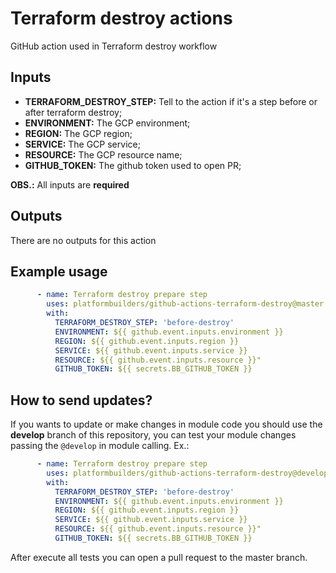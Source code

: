 # Terraform destroy actions

GitHub action used in Terraform destroy workflow

## Inputs

- **TERRAFORM_DESTROY_STEP:** Tell to the action if it's a step before or after terraform destroy;
- **ENVIRONMENT:** The GCP environment;
- **REGION:** The GCP region;
- **SERVICE:** The GCP service;
- **RESOURCE:** The GCP resource name;
- **GITHUB_TOKEN:** The github token used to open PR;

**OBS.:** All inputs are **required**

## Outputs

There are no outputs for this action

## Example usage

```yaml
      - name: Terraform destroy prepare step
        uses: platformbuilders/github-actions-terraform-destroy@master
        with:
          TERRAFORM_DESTROY_STEP: 'before-destroy'
          ENVIRONMENT: ${{ github.event.inputs.environment }}
          REGION: ${{ github.event.inputs.region }}
          SERVICE: ${{ github.event.inputs.service }}
          RESOURCE: ${{ github.event.inputs.resource }}"
          GITHUB_TOKEN: ${{ secrets.BB_GITHUB_TOKEN }}
```

## How to send updates?
If you wants to update or make changes in module code you should use the **develop** branch of this repository, you can test your module changes passing the `@develop` in module calling. Ex.:

```yaml
      - name: Terraform destroy prepare step
        uses: platformbuilders/github-actions-terraform-destroy@develop
        with:
          TERRAFORM_DESTROY_STEP: 'before-destroy'
          ENVIRONMENT: ${{ github.event.inputs.environment }}
          REGION: ${{ github.event.inputs.region }}
          SERVICE: ${{ github.event.inputs.service }}
          RESOURCE: ${{ github.event.inputs.resource }}"
          GITHUB_TOKEN: ${{ secrets.BB_GITHUB_TOKEN }}
```

After execute all tests you can open a pull request to the master branch.